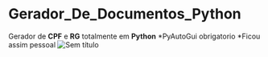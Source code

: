 # Gerador_De_Documentos_Python
 Gerador de **CPF** e **RG** totalmente em __Python__
 *PyAutoGui obrigatorio
 *Ficou assim pessoal
![Sem título](https://user-images.githubusercontent.com/86624029/150623711-022d9694-acb6-4728-aef8-6a0051b6a199.png)
